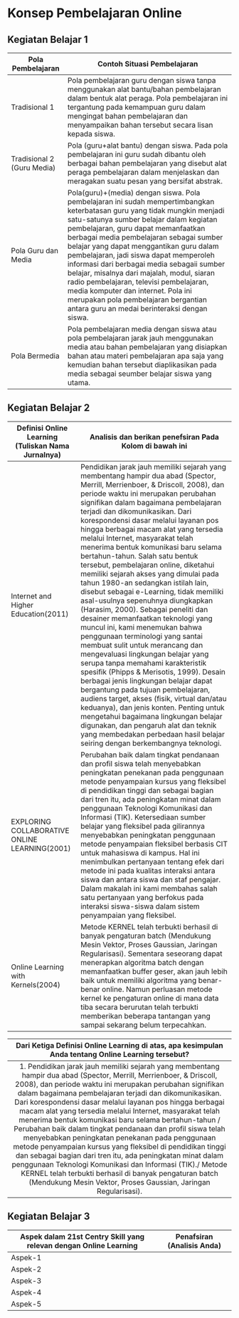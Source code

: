 # Konsep Pembelajaran Online

## Kegiatan Belajar 1

| Pola Pembelajaran            | Contoh Situasi Pembelajaran |
| ---------------------------- | --------------------------- |
| Tradisional 1                | Pola pembelajaran guru dengan siswa tanpa menggunakan alat bantu/bahan pembelajaran dalam bentuk alat peraga. Pola pembelajaran ini tergantung pada kemampuan guru dalam mengingat bahan pembelajaran dan menyampaikan bahan tersebut secara lisan kepada siswa. |
| Tradisional 2 (Guru Media)   | Pola (guru+alat bantu) dengan siswa. Pada pola pembelajaran ini guru sudah dibantu oleh berbagai bahan pembelajaran yang disebut alat peraga pembelajaran dalam menjelaskan dan meragakan suatu pesan yang bersifat abstrak. |
| Pola Guru dan Media          | Pola(guru)+(media) dengan siswa. Pola pembelajaran ini sudah mempertimbangkan keterbatasan guru yang tidak mungkin menjadi satu-satunya sumber belajar dalam kegiatan pembelajaran, guru dapat memanfaatkan berbagai media pembelajaran sebagai sumber belajar yang dapat menggantikan guru dalam pembelajaran, jadi siswa dapat memperoleh informasi dari berbagai media sebagaii sumber belajar, misalnya dari majalah, modul, siaran radio pembelajaran, televisi pembelajaran, media komputer dan internet. Pola ini merupakan pola pembelajaran bergantian antara guru an medai berinteraksi dengan siswa. |
| Pola Bermedia                | Pola pembelajaran media dengan siswa atau pola pembelajaran jarak jauh menggunakan media atau bahan pembelajaran yang disiapkan bahan atau materi pembelajaran apa saja yang kemudian bahan tersebut diaplikasikan pada media sebagai seumber belajar siswa yang utama. |

## Kegiatan Belajar 2

| Definisi Online Learning (Tuliskan Nama Jurnalnya)         | Analisis dan berikan penefsiran Pada Kolom di bawah ini |
| ---------------------------------------------------------- | ------------------------------------------------------- |
| Internet and Higher Education(2011) | Pendidikan jarak jauh memiliki sejarah yang membentang hampir dua abad (Spector, Merrill, Merrienboer, & Driscoll, 2008), dan periode waktu ini merupakan perubahan signifikan dalam bagaimana pembelajaran terjadi dan dikomunikasikan. Dari korespondensi dasar melalui layanan pos hingga berbagai macam alat yang tersedia melalui Internet, masyarakat telah menerima bentuk komunikasi baru selama bertahun-tahun. Salah satu bentuk tersebut, pembelajaran online, diketahui memiliki sejarah akses yang dimulai pada tahun 1980-an sedangkan istilah lain, disebut sebagai e-Learning, tidak memiliki asal-usulnya sepenuhnya diungkapkan (Harasim, 2000). Sebagai peneliti dan desainer memanfaatkan teknologi yang muncul ini, kami menemukan bahwa penggunaan terminologi yang santai membuat sulit untuk merancang dan mengevaluasi lingkungan belajar yang serupa tanpa memahami karakteristik spesifik (Phipps & Merisotis, 1999). Desain berbagai jenis lingkungan belajar dapat bergantung pada tujuan pembelajaran, audiens target, akses (fisik, virtual dan/atau keduanya), dan jenis konten. Penting untuk mengetahui bagaimana lingkungan belajar digunakan, dan pengaruh alat dan teknik yang membedakan perbedaan hasil belajar seiring dengan berkembangnya teknologi. |
| EXPLORING COLLABORATIVE ONLINE LEARNING(2001) | Perubahan baik dalam tingkat pendanaan dan profil siswa telah menyebabkan peningkatan penekanan pada penggunaan metode penyampaian kursus yang fleksibel di pendidikan tinggi dan sebagai bagian dari tren itu, ada peningkatan minat dalam penggunaan Teknologi Komunikasi dan Informasi (TIK). Ketersediaan sumber belajar yang fleksibel pada gilirannya menyebabkan peningkatan penggunaan metode penyampaian fleksibel berbasis CIT untuk mahasiswa di kampus. Hal ini menimbulkan pertanyaan tentang efek dari metode ini pada kualitas interaksi antara siswa dan antara siswa dan staf pengajar. Dalam makalah ini kami membahas salah satu pertanyaan yang berfokus pada interaksi siswa-siswa dalam sistem penyampaian yang fleksibel. |
| Online Learning with Kernels(2004) | Metode KERNEL telah terbukti berhasil di banyak pengaturan batch (Mendukung Mesin Vektor, Proses Gaussian, Jaringan Regularisasi). Sementara seseorang dapat menerapkan algoritma batch dengan memanfaatkan buffer geser, akan jauh lebih baik untuk memiliki algoritma yang benar-benar online. Namun perluasan metode kernel ke pengaturan online di mana data tiba secara berurutan telah terbukti memberikan beberapa tantangan yang sampai sekarang belum terpecahkan. |

| Dari Ketiga Definisi Online Learning di atas, apa kesimpulan Anda tentang Online Learning tersebut?                  |
| :------------------------------------------------------------------------------------------------------------------: |
| 1. Pendidikan jarak jauh memiliki sejarah yang membentang hampir dua abad (Spector, Merrill, Merrienboer, & Driscoll, 2008), dan periode waktu ini merupakan perubahan signifikan dalam bagaimana pembelajaran terjadi dan dikomunikasikan. Dari korespondensi dasar melalui layanan pos hingga berbagai macam alat yang tersedia melalui Internet, masyarakat telah menerima bentuk komunikasi baru selama bertahun-tahun / Perubahan baik dalam tingkat pendanaan dan profil siswa telah menyebabkan peningkatan penekanan pada penggunaan metode penyampaian kursus yang fleksibel di pendidikan tinggi dan sebagai bagian dari tren itu, ada peningkatan minat dalam penggunaan Teknologi Komunikasi dan Informasi (TIK)./ Metode KERNEL telah terbukti berhasil di banyak pengaturan batch (Mendukung Mesin Vektor, Proses Gaussian, Jaringan Regularisasi). |

## Kegiatan Belajar 3

| Aspek dalam 21st Centry Skill yang relevan dengan Online Learning  | Penafsiran (Analisis Anda)               |
| ------------------------------------------------------------------ | ---------------------------------------- |
| Aspek-1                                                            |                                          |
| Aspek-2                                                            |                                          |
| Aspek-3                                                            |                                          |
| Aspek-4                                                            |                                          |
| Aspek-5                                                            |                                          |
